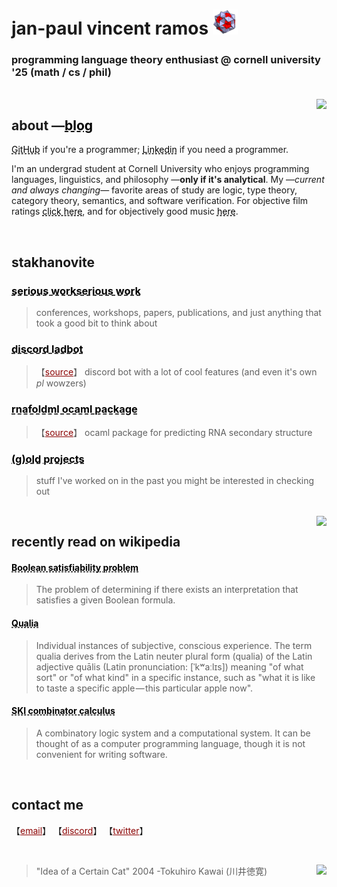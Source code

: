 # jan-paul vincent ramos ![alt text](./Data/icosi.png)
### programming language theory enthusiast @ cornell university '25 (math / cs / phil)

<br>

<img src="https://camo.githubusercontent.com/21a3ce80715bfadfef2b1576379cb6163a41ac0dd720cb6ae497f149f77aa3fd/68747470733a2f2f73706f746966792d6769746875622d70726f66696c652e76657263656c2e6170702f6170692f766965773f7569643d6e3837396f357a6b796b687764366967326e676a6b7a35757826636f7665725f696d6167653d74727565267468656d653d6e6f7661746f72656d" align="right">

## about —<a href="https://blog.jpramos.me" style="color: black; text-decoration: underline;text-decoration-style: dashed;">blog</a>
<a href="https://github.com/jpVinnie" style="color: black; text-decoration: underline;text-decoration-style: dashed;">GitHub</a> if you're a programmer; <a href="https://www.linkedin.com/in/jpv-ramos/" style="color: black; text-decoration: underline;text-decoration-style: dashed;">Linkedin</a> if you need a programmer.

I'm an undergrad student at Cornell University who enjoys programming languages, linguistics, and philosophy —**only if it's analytical**. My —*current and always changing*— favorite areas of study are logic, type theory, category theory, semantics, and software verification. For objective film ratings <a href="https://letterboxd.com/Vinnely/" style="color: black; text-decoration: underline;text-decoration-style: dashed;">click here</a>, and for objectively good music <a href="https://bandcamp.com/jpvinnely" style="color: black; text-decoration: underline;text-decoration-style: dashed;">here</a>.

<br>

## stakhanovite
<h3>
  <a href="https://research.jpramos.me" style="color: black; text-decoration: underline;text-decoration-style: dashed;">
    serious workserious work
  </a>
</h3>

> conferences, workshops, papers, publications, and just anything that took a good bit to think about 

<h3>
  <a href="https://camto.github.io/Lad/Website/" style="color: black; text-decoration: underline;text-decoration-style: dashed;">
    discord ladbot
  </a>
</h3> 

> 【<a href="https://github.com/Camto/Lad" style="color: #8B0000;">source</a>】 discord bot with a lot of cool features (and even it's own *pl* wowzers)

<h3>
  <a href="https://jpramos.me/RNAfoldml/" style="color: black; text-decoration: underline;text-decoration-style: dashed;">
    rnafoldml ocaml package
  </a>
</h3>

> 【<a href="https://github.com/jpVinnie/RNAfoldml" style="color: #8B0000;">source</a>】 ocaml package for predicting RNA secondary structure

<h3>
  <a href="https://github.com/jpVinnie?tab=repositories&q=&type=&language=&sort=name" style="color: black; text-decoration: underline;text-decoration-style: dashed;">
    (g)old projects
  </a>
</h3>

> stuff I've worked on in the past you might be interested in checking out

<br>

<img height=500px src="https://raw.githubusercontent.com/jpVinnie/jpvinnie.github.io/master/Data/qualia.png" align="right">

## recently read on wikipedia 

<h4>
  <a href="https://en.wikipedia.org/wiki/Boolean_satisfiability_problem" style="color: black; text-decoration: underline;text-decoration-style: dashed;">
    Boolean satisfiability problem
  </a>
</h4>

> The problem of determining if there exists an interpretation that satisfies a given Boolean formula. 

<h4>
  <a href="https://en.wikipedia.org/wiki/Qualia" style="color: black; text-decoration: underline;text-decoration-style: dashed;">
    Qualia
  </a>
</h4>

> Individual instances of subjective, conscious experience. The term qualia derives from the Latin neuter plural form (qualia) of the Latin adjective quālis (Latin pronunciation: [ˈkʷaːlɪs]) meaning "of what sort" or "of what kind" in a specific instance, such as "what it is like to taste a specific apple — this particular apple now".

<h4>
  <a href="https://en.wikipedia.org/wiki/SKI_combinator_calculus" style="color: black; text-decoration: underline;text-decoration-style: dashed;">
    SKI combinator calculus
  </a>
</h4>
  
> A combinatory logic system and a computational system. It can be thought of as a computer programming language, though it is not convenient for writing software.


<br>

## contact me
【<a href="mailto:jvr34@cornell.edu" style="color: #8B0000;">email</a>】
【<a href="https://discord.com/users/294518633541926912" style="color: #8B0000;">discord</a>】
【<a href="https://twitter.com/JanPaulV" style="color: #8B0000;">twitter</a>】

<br>

> "Idea of a Certain Cat" 2004 -Tokuhiro Kawai (川井徳寛) <img height=100px src="https://raw.githubusercontent.com/jpVinnie/jpvinnie.github.io/master/Data/Tokuhiro%20Kawai2.jpg" align="right">
